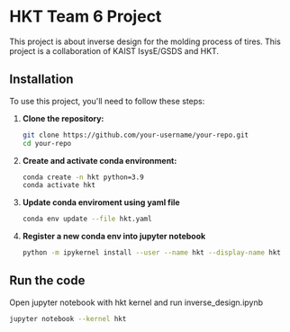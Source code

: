 # HKT Team 6 Project

This project is about inverse design for the molding process of tires. This project is a collaboration of KAIST IsysE/GSDS and HKT. 



## Installation

To use this project, you'll need to follow these steps:

1. **Clone the repository:**

   ```sh
   git clone https://github.com/your-username/your-repo.git
   cd your-repo

2. **Create and activate conda environment:**
   ```sh
   conda create -n hkt python=3.9
   conda activate hkt
3. **Update conda enviroment using yaml file**
   ```sh
   conda env update --file hkt.yaml
4. **Register a new conda env into jupyter notebook**
   ```sh
   python -m ipykernel install --user --name hkt --display-name hkt

## Run the code

Open jupyter notebook with hkt kernel and run inverse_design.ipynb

   ```sh
   jupyter notebook --kernel hkt

